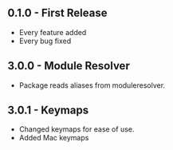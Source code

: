 ## 0.1.0 - First Release
* Every feature added
* Every bug fixed

## 3.0.0 - Module Resolver
* Package reads aliases from moduleresolver.

## 3.0.1 - Keymaps
* Changed keymaps for ease of use.
* Added Mac keymaps
